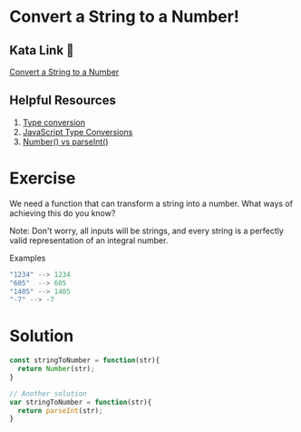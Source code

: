 # Convert a String to a Number!

## Kata Link 🥋

[Convert a String to a Number](https://www.codewars.com/kata/544675c6f971f7399a000e79/train/javascript)

## Helpful Resources

1. [Type conversion](https://developer.mozilla.org/en-US/docs/Glossary/Type_Conversion)
2. [JavaScript Type Conversions](https://www.programiz.com/javascript/type-conversion)
3. [Number() vs parseInt()](https://thisthat.dev/number-constructor-vs-parse-int/)

# Exercise
We need a function that can transform a string into a number. What ways of achieving this do you know?

Note: Don't worry, all inputs will be strings, and every string is a perfectly valid representation of an integral number.

Examples
```js
"1234" --> 1234
"605"  --> 605
"1405" --> 1405
"-7" --> -7
```
# Solution

```js
const stringToNumber = function(str){
  return Number(str);
}

// Another solution
var stringToNumber = function(str){
  return parseInt(str);
}
```